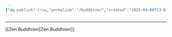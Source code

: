 ```yaml
---
{"dg-publish":true,"permalink":"/buddhism/","created":"2025-04-08T23:01:15.588-04:00","updated":"2025-04-08T23:01:24.216-04:00"}
---
```


---

[[Zen Buddhism\|Zen Buddhism]]